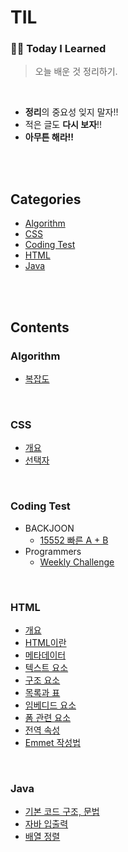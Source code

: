 # TIL

### ✍🏻 **Today I Learned**
> 오늘 배운 것 정리하기.
<br>

- **정리**의 중요성 잊지 말자!!
- 적은 글도 **다시 보자**!!
- **아무튼 해라!!**
<br>
<br>

## Categories
- [Algorithm](#algorithm)
- [CSS](#css)
- [Coding Test](#coding-test)
- [HTML](#html)
- [Java](#java)
<br>
<br>

## Contents
### Algorithm
- [복잡도](https://github.com/Im-hass/TIL/blob/master/Algorithm/Complexity.md)
<br>

### CSS
- [개요](https://github.com/Im-hass/TIL/blob/master/CSS/01_%EA%B0%9C%EC%9A%94.md)
- [선택자](https://github.com/Im-hass/TIL/blob/master/CSS/02_%EC%84%A0%ED%83%9D%EC%9E%90.md)
<br>

### Coding Test
- BACKJOON
  - [15552 빠른 A + B](https://github.com/Im-hass/TIL/blob/master/Coding%20Test/BACKJOON/15552.md)
- Programmers
  - [Weekly Challenge](https://github.com/Im-hass/TIL/tree/master/Coding%20Test/Programmers/Weekly%20Challenge)  
<br>

### HTML
- [개요](https://github.com/Im-hass/TIL/blob/master/HTML/01_%EA%B0%9C%EC%9A%94.md)
- [HTML이란](https://github.com/Im-hass/TIL/blob/master/HTML/03_HTML%EC%9D%B4%EB%9E%80.md)
- [메타데이터](https://github.com/Im-hass/TIL/blob/master/HTML/04_%EB%A9%94%ED%83%80%EB%8D%B0%EC%9D%B4%ED%84%B0.md)
- [텍스트 요소](https://github.com/Im-hass/TIL/blob/master/HTML/05_%ED%85%8D%EC%8A%A4%ED%8A%B8%20%EC%9A%94%EC%86%8C.md)
- [구조 요소](https://github.com/Im-hass/TIL/blob/master/HTML/06_%EA%B5%AC%EC%A1%B0%20%EC%9A%94%EC%86%8C.md)
- [목록과 표](https://github.com/Im-hass/TIL/blob/master/HTML/07_%EB%AA%A9%EB%A1%9D%EA%B3%BC%20%ED%91%9C.md)
- [임베디드 요소](https://github.com/Im-hass/TIL/blob/master/HTML/08_%EC%9E%84%EB%B2%A0%EB%94%94%EB%93%9C%20%EC%9A%94%EC%86%8C.md)
- [폼 관련 요소](https://github.com/Im-hass/TIL/blob/master/HTML/09_%ED%8F%BC%20%EA%B4%80%EB%A0%A8%20%EC%9A%94%EC%86%8C.md)
- [전역 속성](https://github.com/Im-hass/TIL/blob/master/HTML/10_%EC%A0%84%EC%97%AD%20%EC%86%8D%EC%84%B1.md)
- [Emmet 작성법](https://github.com/Im-hass/TIL/blob/master/HTML/10_%EC%A0%84%EC%97%AD%20%EC%86%8D%EC%84%B1.md)
<br>

### Java
- [기본 코드 구조, 문법](https://github.com/Im-hass/TIL/blob/master/Java/01_Java.md)
- [자바 입출력](https://github.com/Im-hass/TIL/blob/master/Java/02_%EC%9E%85%EC%B6%9C%EB%A0%A5.md)  
- [배열 정렬](https://github.com/Im-hass/TIL/blob/master/Java/03_%EC%A0%95%EB%A0%AC.md)
